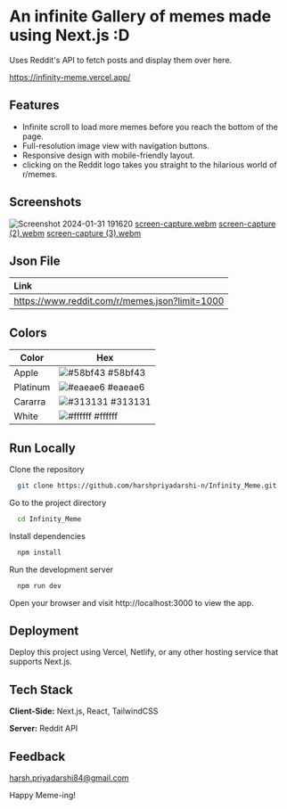 
# An infinite Gallery of memes made using Next.js :D

Uses Reddit's API to fetch posts and display them over here.

https://infinity-meme.vercel.app/


## Features
- Infinite scroll to load more memes before you reach the bottom of the page.
- Full-resolution image view with navigation buttons.
- Responsive design with mobile-friendly layout.
- clicking on the Reddit logo takes you straight to the hilarious world of r/memes.


## Screenshots

![Screenshot 2024-01-31 191620](https://github.com/harshpriyadarshi-n/Infinity_Meme/assets/99008122/b84e301f-091c-4dc1-9087-4a3f3a953509)
[screen-capture.webm](https://github.com/harshpriyadarshi-n/Infinity_Meme/assets/99008122/93c5c450-a004-4eb7-83f0-a2f2a8780e2f)
[screen-capture (2).webm](https://github.com/harshpriyadarshi-n/Infinity_Meme/assets/99008122/275ebabc-4a09-409a-8e21-ae111e74dcee)
[screen-capture (3).webm](https://github.com/harshpriyadarshi-n/Infinity_Meme/assets/99008122/23274b87-8e65-4de1-b867-c7ef6a7373f8)

## Json File

| Link                       |
| :------------------------- |
| https://www.reddit.com/r/memes.json?limit=1000 |

## Colors

| Color             | Hex                                                                |
| ----------------- | ------------------------------------------------------------------ |
| Apple | ![#58bf43](https://via.placeholder.com/10/58bf43?text=+) #58bf43 |
| Platinum | ![#eaeae6](https://via.placeholder.com/10/eaeae6?text=+) #eaeae6 |
| Cararra | ![#313131](https://via.placeholder.com/10/313131?text=+) #313131 |
| White | ![#ffffff](https://via.placeholder.com/10/ffffff?text=+) #ffffff |


## Run Locally

Clone the repository

```bash
  git clone https://github.com/harshpriyadarshi-n/Infinity_Meme.git
```

Go to the project directory

```bash
  cd Infinity_Meme
```

Install dependencies

```bash
  npm install
```

Run the development server

```bash
  npm run dev
```
Open your browser and visit http://localhost:3000 to view the app.
## Deployment

Deploy this project using Vercel, Netlify, or any other hosting service that supports Next.js.

## Tech Stack

**Client-Side:** Next.js, React, TailwindCSS

**Server:** Reddit API


## Feedback

harsh.priyadarshi84@gmail.com

Happy Meme-ing!
